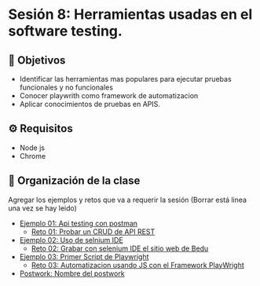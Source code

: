 
# Sesión 8: Herramientas usadas en el software testing.

## :dart: Objetivos


- Identificar las herramientas mas populares para ejecutar pruebas funcionales y no funcionales
- Conocer playwrith como framework de automatizacion
- Aplicar conocimientos de pruebas en APIS.

## ⚙ Requisitos

+ Node js
+ Chrome


## 📂 Organización de la clase

Agregar los ejemplos y retos que va a requerir la sesión (Borrar está linea una vez se hay leido)

- [Ejemplo 01:   Api testing con postman](./Ejemplo-01/README.md)
    - [Reto 01: Probar un CRUD de API REST](./Reto-01/README.md)
- [Ejemplo 02: Uso de selnium IDE](./Ejemplo-02/README.md)
   - [Reto  02: Grabar con selenium IDE el sitio web de Bedu](./Reto-02/README.md)
- [Ejemplo 03: Primer Script de Playwright](./Ejemplo-02/README.md)
    - [Reto 03: Automatizacion usando JS con el Framework PlayWright](./Reto-03/README.md)
- [Postwork: Nombre del postwork](./Postwork/README.md)




